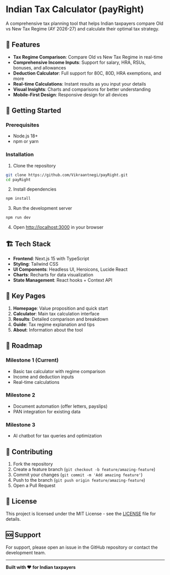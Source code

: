 # Indian Tax Calculator (payRight)

A comprehensive tax planning tool that helps Indian taxpayers compare Old vs New Tax Regime (AY 2026-27) and calculate their optimal tax strategy.

## 🎯 Features

- **Tax Regime Comparison**: Compare Old vs New Tax Regime in real-time
- **Comprehensive Income Inputs**: Support for salary, HRA, RSUs, bonuses, and allowances
- **Deduction Calculator**: Full support for 80C, 80D, HRA exemptions, and more
- **Real-time Calculations**: Instant results as you input your details
- **Visual Insights**: Charts and comparisons for better understanding
- **Mobile-First Design**: Responsive design for all devices

## 🚀 Getting Started

### Prerequisites
- Node.js 18+ 
- npm or yarn

### Installation

1. Clone the repository
```bash
git clone https://github.com/Vikraantnegi/payRight.git
cd payRight
```

2. Install dependencies
```bash
npm install
```

3. Run the development server
```bash
npm run dev
```

4. Open [http://localhost:3000](http://localhost:3000) in your browser

## 🏗️ Tech Stack

- **Frontend**: Next.js 15 with TypeScript
- **Styling**: Tailwind CSS
- **UI Components**: Headless UI, Heroicons, Lucide React
- **Charts**: Recharts for data visualization
- **State Management**: React hooks + Context API

## 📱 Key Pages

1. **Homepage**: Value proposition and quick start
2. **Calculator**: Main tax calculation interface
3. **Results**: Detailed comparison and breakdown
4. **Guide**: Tax regime explanation and tips
5. **About**: Information about the tool

## 🔮 Roadmap

### Milestone 1 (Current)
- Basic tax calculator with regime comparison
- Income and deduction inputs
- Real-time calculations

### Milestone 2
- Document automation (offer letters, payslips)
- PAN integration for existing data

### Milestone 3
- AI chatbot for tax queries and optimization

## 🤝 Contributing

1. Fork the repository
2. Create a feature branch (`git checkout -b feature/amazing-feature`)
3. Commit your changes (`git commit -m 'Add amazing feature'`)
4. Push to the branch (`git push origin feature/amazing-feature`)
5. Open a Pull Request

## 📄 License

This project is licensed under the MIT License - see the [LICENSE](LICENSE) file for details.

## 🆘 Support

For support, please open an issue in the GitHub repository or contact the development team.

---

**Built with ❤️ for Indian taxpayers**
